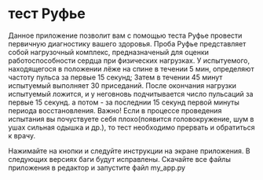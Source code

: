 # тест Руфье

Данное приложение позволит вам с помощью теста Руфье провести первичную диагностику вашего здоровья.
Проба Руфье представляет собой нагрузочный комплекс, предназначеный для оценки работоспособности сердца при физических нагрузках.
У испытуемого, находящегося в положении лёже на спине в течении 5 мин, определяют частоту пульса за первые 15 секунд;
Затем в течении 45 минут испытуемый выполняет 30 приседаний.
После окончания нагрузки испытуемый ложится, и у неговновь подчитывается число пульсаций за первые 15 секунд.
а потом - за последнии 15 секунд первой минуты периода восстановления.
Важно! Если в процессе проведения испытания вы почуствуете себя плохо(появится головокружение, шум в
ушах сильная одышка и др.), то тест необходимо прервать и обратиться к врачу.

Нажимайте на кнопки и следуйте инструкции на экране приложения.
В следующих версиях баги будут исправлены.
Скачайте все файлы приложения в редактор и запустите файл my_app.py
